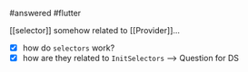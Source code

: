 #answered  #flutter 

[[selector]] somehow related to [[Provider]]...

- [x] how do `selectors` work?
- [x] how are they related to `InitSelectors` 
      --> Question for DS